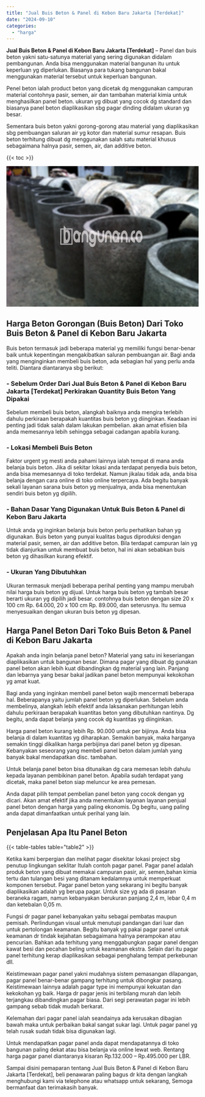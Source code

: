 ```yaml
---
title: "Jual Buis Beton & Panel di Kebon Baru Jakarta [Terdekat]"
date: "2024-09-10"
categories: 
  - "harga"
---
```


**Jual Buis Beton & Panel di Kebon Baru Jakarta \[Terdekat\]** – Panel dan buis beton yakni satu-satunya material yang sering digunakan didalam pembangunan. Anda bisa menggunakan material bangunan itu untuk keperluan yg diperlukan. Biasanya para tukang bangunan bakal menggunakan material tersebut untuk keperluan bangunan.

Penel beton ialah product beton yang dicetak dg menggunakan campuran material contohnya pasir, semen, air dan tambahan material kimia untuk menghasilkan panel beton. ukuran yg dibuat yang cocok dg standard dan biasanya panel beton diaplikasikan sbg pagar dinding didalam ukuran yg besar.

Sementara buis beton yakni gorong-gorong atau material yang diaplikasikan sbg pembuangan saluran air yg kotor dan material sumur resapan. Buis beton terhitung dibuat dg menggunakan salah satu material khusus sebagaimana halnya pasir, semen, air, dan additive beton.

{{< toc >}}

![Jual Buis Beton & Panel di Kebon Baru Jakarta [Terdekat]](/images/jual-panel-buis-beton-murah-09.png)

## Harga Beton Gorongan (Buis Beton) Dari Toko Buis Beton & Panel di Kebon Baru Jakarta

Buis beton termasuk jadi beberapa material yg memiliki fungsi benar-benar baik untuk kepentingan mengakibatkan saluran pembuangan air. Bagi anda yang menginginkan membeli buis beton, ada sebagian hal yang perlu anda teliti. Diantara diantaranya sbg berikut:

### \- Sebelum Order Dari Jual Buis Beton & Panel di Kebon Baru Jakarta \[Terdekat\] Perkirakan Quantity Buis Beton Yang Dipakai

Sebelum membeli buis beton, alangkah baiknya anda mengira terlebih dahulu perkiraan berapakah kuantitas buis beton yg diinginkan. Keadaan ini penting jadi tidak salah dalam lakukan pembelian. akan amat efisien bila anda memesannya lebih sehingga sebagai cadangan apabila kurang.

### \- Lokasi Membeli Buis Beton

Faktor urgent yg mesti anda pahami lainnya ialah tempat di mana anda belanja buis beton. Jika di sekitar lokasi anda terdapat penyedia buis beton, anda bisa memesannya di toko terdekat. Namun jikalau tidak ada, anda bisa belanja dengan cara online di toko online terpercaya. Ada begitu banyak sekali layanan sarana buis beton yg menjualnya, anda bisa menentukan sendiri buis beton yg dipilih.

### \- Bahan Dasar Yang Digunakan Untuk Buis Beton & Panel di Kebon Baru Jakarta

Untuk anda yg inginkan belanja buis beton perlu perhatikan bahan yg digunakan. Buis beton yang punyai kualitas bagus diproduksi dengan material pasir, semen, air dan additive beton. Bila terdapat campuran lain yg tidak dianjurkan untuk membuat buis beton, hal ini akan sebabkan buis beton yg dihasilkan kurang efektif.

### \- Ukuran Yang Dibutuhkan

Ukuran termasuk menjadi beberapa perihal penting yang mampu merubah nilai harga buis beton yg dijual. Untuk harga buis beton yg tambah besar berarti ukuran yg dipilih jadi besar. contohnya buis beton dengan size 20 x 100 cm Rp. 64.000, 20 x 100 cm Rp. 89.000, dan seterusnya. Itu semua menyesuaikan dengan ukuran buis beton yg dipesan.

## Harga Panel Beton Dari Toko Buis Beton & Panel di Kebon Baru Jakarta

Apakah anda ingin belanja panel beton? Material yang satu ini keseriangan diaplikasikan untuk bangunan besar. Dimana pagar yang dibuat dg gunakan panel beton akan lebih kuat dibandingkan dg material yang lain. Panjang dan lebarnya yang besar bakal jadikan panel beton mempunyai kekokohan yg amat kuat.

Bagi anda yang inginkan membeli panel beton wajib mencermati beberapa hal. Beberapanya yaitu jumlah panel beton yg diperlukan. Sebelum anda membelinya, alangkah lebih efektif anda laksanakan perhitungan lebih dahulu perkiraan berapakah kuantitas beton yang dibutuhkan nantinya. Dg begitu, anda dapat belanja yang cocok dg kuantitas yg diinginkan.

Harga panel beton kurang lebih Rp. 90.000 untuk per bijinya. Anda bisa belanja di dalam kuantitas yg diharapkan. Semakin banyak, maka harganya semakin tinggi dikalikan harga perbijinya dari panel beton yg dipesan. Kebanyakan seseorang yang membeli panel beton dalam jumlah yang banyak bakal mendapatkan disc. tambahan.

Untuk belanja panel beton bisa ditunaikan dg cara memesan lebih dahulu kepada layanan pembikinan panel beton. Apabila sudah terdapat yang dicetak, maka panel beton siap meluncur ke area pemesan.

Anda dapat pilih tempat pembelian panel beton yang cocok dengan yg dicari. Akan amat efektif jika anda menentukan layanan layanan penjual panel beton dengan harga yang paling ekonomis. Dg begitu, uang paling anda dapat dimanfaatkan untuk perihal yang lain.

## Penjelasan Apa Itu Panel Beton

{{< table-tables table="table2" >}}

Ketika kami berpergian dan melihat pagar disekitar lokasi project sbg penutup lingkungan seklitar Itulah contoh pagar panel. Pagar panel adalah produk beton yang dibuat memakai campuran pasir, air, semen,bahan kimia tertu dan tulangan besi yang ditanam kedalamnya untuk memperkuat komponen tersebut. Pagar panel beton yang sekarang ini begitu banyak diaplikasikan adalah yg berupa pagar. Untuk size yg ada di pasaran beraneka ragam, namun kebanyakan berukuran panjang 2,4 m, lebar 0,4 m dan ketebalan 0,05 m.

Fungsi dr pagar panel kebanyakan yaitu sebagai pembatas maupun pemisah. Perlindungan visual untuk menutupi pandangan dari luar dan untuk pertolongan keamanan. Begitu banyak yg pakai pagar panel untuk keamanan dr tindak kejahatan sebagaimana halnya perampokan atau pencurian. Bahkan ada terhitung yang menggabungkan pagar panel dengan kawat besi dan pecahan beling untuk keamanan ekstra. Selain dari itu pagar panel terhitung kerap diaplikasikan sebagai penghalang tempat perkebunan dll.

Keistimewaan pagar panel yakni mudahnya sistem pemasangan dilapangan, pagar panel benar-benar gampang terhitung untuk dibongkar pasang. Keistimewaan lainnya adalah pagar type ini mempunyai kekuatan dan kekokohan yg baik. Harga dr pagar jenis ini terbilang murah dan lebih terjangkau dibandingkan pagar biasa. Dari segi perawatan pagar ini lebih gampang sebab tidak mudah berkarat.

Kelemahan dari pagar panel ialah seandainya ada kerusakan dibagian bawah maka untuk perbaikan bakal sangat sukar lagi. Untuk pagar panel yg telah rusak sudah tidak bisa digunakan lagi.

Untuk mendapatkan pagar panel anda dapat mendapatannya di toko bangunan paling dekat atau bisa belanja via online lewat web. Rentang harga pagar panel diantaranya kisaran Rp.132.000 – Rp.495.000 per LBR.

Sampai disini pemaparan tentang Jual Buis Beton & Panel di Kebon Baru Jakarta \[Terdekat\], beli penawaran paling bagus dr kita dengan langkah menghubungi kami via telephone atau whatsapp untuk sekarang, Semoga bermanfaat dan terimakasih banyak.
